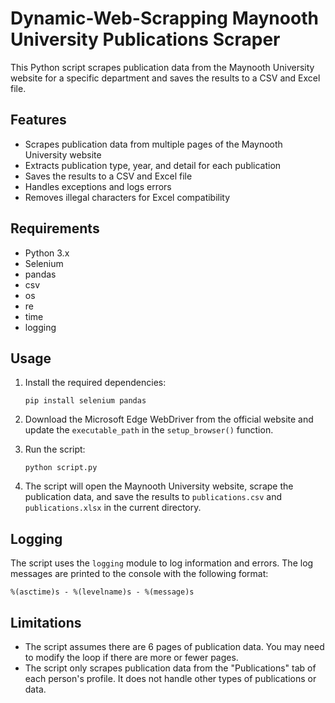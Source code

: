 # Dynamic-Web-Scrapping Maynooth University Publications Scraper

This Python script scrapes publication data from the Maynooth University website for a specific department and saves the results to a CSV and Excel file.

## Features

- Scrapes publication data from multiple pages of the Maynooth University website
- Extracts publication type, year, and detail for each publication
- Saves the results to a CSV and Excel file
- Handles exceptions and logs errors
- Removes illegal characters for Excel compatibility

## Requirements

- Python 3.x
- Selenium
- pandas
- csv
- os
- re
- time
- logging

## Usage

1. Install the required dependencies:
   ```
   pip install selenium pandas
   ```

2. Download the Microsoft Edge WebDriver from the official website and update the `executable_path` in the `setup_browser()` function.

3. Run the script:
   ```
   python script.py
   ```

4. The script will open the Maynooth University website, scrape the publication data, and save the results to `publications.csv` and `publications.xlsx` in the current directory.

## Logging

The script uses the `logging` module to log information and errors. The log messages are printed to the console with the following format:

```
%(asctime)s - %(levelname)s - %(message)s
```

## Limitations

- The script assumes there are 6 pages of publication data. You may need to modify the loop if there are more or fewer pages.
- The script only scrapes publication data from the "Publications" tab of each person's profile. It does not handle other types of publications or data.

